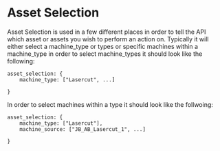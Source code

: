 # Asset Selection
Asset Selection is used in a few different places in order to tell the API which asset or assets you wish to perform an action on.  Typically it will either select a machine_type or types or specific machines within a machine_type in order to select machine_types it should look like the following:
```
asset_selection: {
    machine_type: ["Lasercut", ...]

}
```

In order to select machines within a type it should look like the follwoing:
```
asset_selection: {
    machine_type: ["Lasercut"],
    machine_source: ["JB_AB_Lasercut_1", ...]

}
```